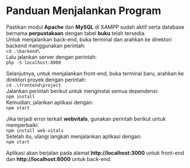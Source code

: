 # Panduan Menjalankan Program

Pastikan modul **Apache** dan **MySQL** di XAMPP sudah aktif serta database bernama **perpustakaan** dengan tabel **buku** telah tersedia.  
Untuk menjalankan back-end, buka terminal dan arahkan ke direktori backend menggunakan perintah:  
`cd .\backend\`  
Lalu jalankan server dengan perintah:  
`php -S localhost:8000`  

Selanjutnya, untuk menjalankan front-end, buka terminal baru, arahkan ke direktori proyek dengan perintah:  
`cd .\frontend\project`  
Jalankan perintah berikut untuk menginstal semua dependensi:  
`npm install`  
Kemudian, jalankan aplikasi dengan:  
`npm start`  

Jika terjadi error terkait **webvitals**, gunakan perintah berikut untuk memperbaiki:  
`npm install web-vitals`  
Setelah itu, ulangi langkah menjalankan aplikasi dengan:  
`npm start`  

Aplikasi akan berjalan pada alamat **http://localhost:3000** untuk front-end dan **http://localhost:8000** untuk back-end.
